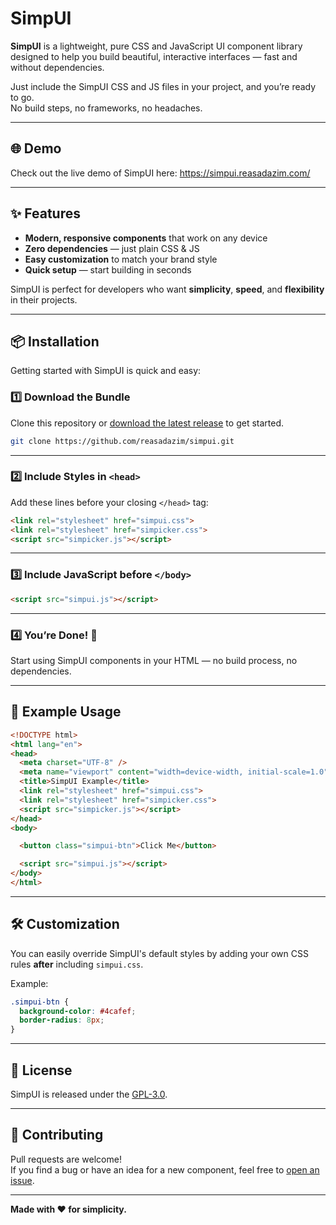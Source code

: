 # SimpUI

**SimpUI** is a lightweight, pure CSS and JavaScript UI component library designed to help you build beautiful, interactive interfaces — fast and without dependencies.

Just include the SimpUI CSS and JS files in your project, and you’re ready to go.  
No build steps, no frameworks, no headaches.

---

## 🌐 Demo
Check out the live demo of SimpUI here:
https://simpui.reasadazim.com/

---

## ✨ Features

- **Modern, responsive components** that work on any device  
- **Zero dependencies** — just plain CSS & JS  
- **Easy customization** to match your brand style  
- **Quick setup** — start building in seconds  

SimpUI is perfect for developers who want **simplicity**, **speed**, and **flexibility** in their projects.

---

## 📦 Installation

Getting started with SimpUI is quick and easy:

### 1️⃣ Download the Bundle
Clone this repository or [download the latest release](#) to get started.

```bash
git clone https://github.com/reasadazim/simpui.git
```

---

### 2️⃣ Include Styles in `<head>`

Add these lines before your closing `</head>` tag:

```html
<link rel="stylesheet" href="simpui.css">
<link rel="stylesheet" href="simpicker.css">
<script src="simpicker.js"></script>
```

---

### 3️⃣ Include JavaScript before `</body>`

```html
<script src="simpui.js"></script>
```

---

### 4️⃣ You’re Done! 🎉

Start using SimpUI components in your HTML — no build process, no dependencies.

---

## 🚀 Example Usage

```html
<!DOCTYPE html>
<html lang="en">
<head>
  <meta charset="UTF-8" />
  <meta name="viewport" content="width=device-width, initial-scale=1.0" />
  <title>SimpUI Example</title>
  <link rel="stylesheet" href="simpui.css">
  <link rel="stylesheet" href="simpicker.css">
  <script src="simpicker.js"></script>
</head>
<body>

  <button class="simpui-btn">Click Me</button>

  <script src="simpui.js"></script>
</body>
</html>
```

---

## 🛠 Customization

You can easily override SimpUI's default styles by adding your own CSS rules **after** including `simpui.css`.

Example:

```css
.simpui-btn {
  background-color: #4cafef;
  border-radius: 8px;
}
```

---

## 📄 License

SimpUI is released under the [GPL-3.0](LICENSE).

---

## 🤝 Contributing

Pull requests are welcome!  
If you find a bug or have an idea for a new component, feel free to [open an issue](https://github.com/reasadazim/simpui/issues).

---

**Made with ❤️ for simplicity.**
